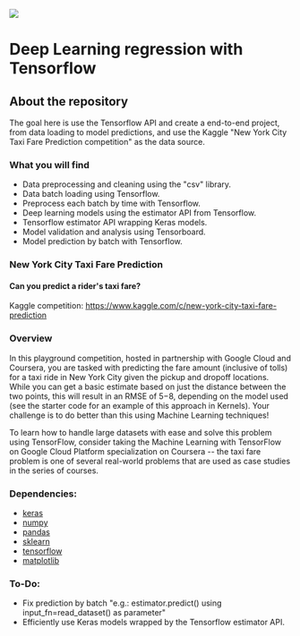 ![](https://cdn.static-economist.com/sites/default/files/images/2015/08/blogs/graphic-detail/20150815_blp501.jpg)

# Deep Learning regression with Tensorflow

## About the repository
The goal here is use the Tensorflow API and create a end-to-end project, from data loading to model predictions, and use the Kaggle "New York City Taxi Fare Prediction competition" as the data source.

### What you will find
* Data preprocessing and cleaning using the "csv" library.
* Data batch loading using Tensorflow.
* Preprocess each batch by time with Tensorflow.
* Deep learning models using the estimator API from Tensorflow.
* Tensorflow estimator API wrapping Keras models.
* Model validation and analysis using Tensorboard.
* Model prediction by batch with Tensorflow.

### New York City Taxi Fare Prediction
#### Can you predict a rider's taxi fare?

Kaggle competition: https://www.kaggle.com/c/new-york-city-taxi-fare-prediction

### Overview
In this playground competition, hosted in partnership with Google Cloud and Coursera, you are tasked with predicting the fare amount (inclusive of tolls) for a taxi ride in New York City given the pickup and dropoff locations. While you can get a basic estimate based on just the distance between the two points, this will result in an RMSE of $5-$8, depending on the model used (see the starter code for an example of this approach in Kernels). Your challenge is to do better than this using Machine Learning techniques!

To learn how to handle large datasets with ease and solve this problem using TensorFlow, consider taking the Machine Learning with TensorFlow on Google Cloud Platform specialization on Coursera -- the taxi fare problem is one of several real-world problems that are used as case studies in the series of courses.

### Dependencies:
* [keras](https://keras.io/)
* [numpy](http://www.numpy.org/)
* [pandas](http://pandas.pydata.org/)
* [sklearn](https://scikit-learn.org/stable/)
* [tensorflow](https://www.tensorflow.org/)
* [matplotlib](http://matplotlib.org/)

### To-Do:
* Fix prediction by batch "e.g.: estimator.predict() using input_fn=read_dataset() as parameter"
* Efficiently use Keras models wrapped by the Tensorflow estimator API.
